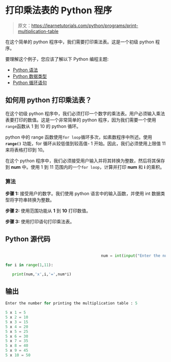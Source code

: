# 打印乘法表的 Python 程序

> 原文：<https://learnetutorials.com/python/programs/print-multiplication-table>

在这个简单的 python 程序中，我们需要打印乘法表。这是一个初级 python 程序。

要理解这个例子，您应该了解以下 Python 编程主题:

*   [Python 语法](../../python/syntax-comments "Python Syntax")
*   [Python 数据类型](../../python/python-datatypes "Datatypes in Python")
*   [Python 循环语句](../../python/python-loop-tutorials "Python loop statements")

## 如何用 python 打印乘法表？

在这个初级 python 程序中，我们必须打印一个数字的乘法表。用户必须输入乘法表要打印的数值。这是一个非常简单的 python 程序，因为我们需要一个使用`range`函数从 1 到 10 的 python 循环。

python 中的 range 函数使用`for loop`循环多次，如素数程序中所述。使用 **`range()`** 功能，for 循环从较低值到较高值- 1 开始。因此，我们必须使用上限值 11 来将表格打印到 10。

在这个 python 程序中，我们必须接受用户输入并将其转换为整数，然后将其保存到 **num** 中。使用 1 到 11 范围内的一个`for loop`，计算并打印 **num** 和 **i** 的乘积。

### 算法

**步骤 1:** 接受用户的数字。我们使用 python 语言中的输入函数，并使用 int 数据类型将字符串转换为整数。

**步骤 2:** 使用范围功能从 **1** 到 **10** 打印数值。

**步骤 3:** 使用打印语句打印乘法表。

## Python 源代码

```py

                                          num = int(input("Enter the number for printing the multiplication table : "))  

for i in range(1,11):  

   print(num,'x',i,'=',num*i) 

```

## 输出

```py
Enter the number for printing the multiplication table : 5

5 x 1 = 5
5 x 2 = 10
5 x 3 = 15
5 x 4 = 20
5 x 5 = 25
5 x 6 = 30
5 x 7 = 35
5 x 8 = 40
5 x 9 = 45
5 x 10 = 50
```